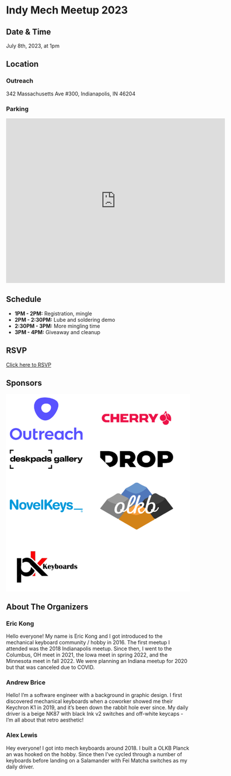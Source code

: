 # Indy Mech Meetup 2023

## Date & Time

July 8th, 2023, at 1pm

## Location

### Outreach

342 Massachusetts Ave #300, Indianapolis, IN 46204

### Parking

<iframe src="https://www.google.com/maps/embed?pb=!1m16!1m12!1m3!1d3066.5475208939906!2d-86.153453!3d39.7722665!2m3!1f0!2f0!3f0!3m2!1i1024!2i768!4f13.1!2m1!1sparking!5e0!3m2!1sen!2sus!4v1688316536714!5m2!1sen!2sus" width="600" height="450" style="border:0;" allowfullscreen="" loading="lazy" referrerpolicy="no-referrer-when-downgrade"></iframe>

## Schedule

- **1PM - 2PM:** Registration, mingle
- **2PM - 2:30PM:** Lube and soldering demo
- **2:30PM - 3PM:** More mingling time
- **3PM - 4PM:** Giveaway and cleanup

## RSVP
<a href="https://docs.google.com/forms/d/e/1FAIpQLSelK-sTB4lcGf91e8OXnkzzijyDbKKELmBa2Kc5mkn_O-WkAA/viewform" >Click here to RSVP</a>

## Sponsors

<div style="background: white; display: flex; flex-wrap: wrap; align-items: center; gap: 24px 48px; padding: 10px">
    <a href="https://www.outreach.io/" target="_blank" noopener noreferrer>
        <img src="./assets/Outreach-Vertical_Lockup-Color.png" alt="Outreach logo" title="Outreach" style="max-width: 200px;"/>
    </a>
    <a href='https://www.cherryamericas.com/' target="_blank" noopener noreferrer>
        <img src="./assets/cherry.png" alt="Cherry logo" title="Cherry" style="max-width: 200px;"/>
    </a>
    <a href='https://deskpads.gallery/' target="_blank" noopener noreferrer>
        <img src="./assets/deskpads_gallery.png" alt="Deskpads Gallery logo" title="Deskpads Gallery" style="max-width: 200px;"/>
    </a>
    <a href='https://drop.com/' target="_blank" noopener noreferrer>
        <img src="./assets/drop.jpeg" alt="Drop logo" title="Drop" style="max-width: 200px;"/>
    </a>
    <a href='https://novelkeys.com/' target="_blank" noopener noreferrer>
        <img src="./assets/novelkeys.png" alt="Novelkeys logo" title="Novelkeys" style="max-width: 200px;"/>
    </a>
    <a href='https://olkb.com/' target="_blank" noopener noreferrer>
        <img src="./assets/olkb.png" alt="OLKB logo" title="OLKB" style="max-width: 200px;"/>
    </a>
    <a href='https://pkkeyboards.com/' target="_blank" noopener noreferrer>
        <img src="./assets/pk_keyboards.jpeg" alt="PK Keyboards logo" title="PK Keyboards" style="max-width: 200px;"/>
    </a>
</div>

## About The Organizers

### Eric Kong

Hello everyone! My name is Eric Kong and I got introduced to the mechanical keyboard community / hobby in 2016. The first meetup I attended was the 2018 Indianapolis meetup. Since then, I went to the Columbus, OH meet in 2021, the Iowa meet in spring 2022, and the Minnesota meet in fall 2022. We were planning an Indiana meetup for 2020 but that was canceled due to COVID.

### Andrew Brice

Hello! I’m a software engineer with a background in graphic design. I first discovered mechanical keyboards when a coworker showed me their Keychron K1 in 2019, and it’s been down the rabbit hole ever since. My daily driver is a beige NK87 with black Ink v2 switches and off-white keycaps - I’m all about that retro aesthetic!

### Alex Lewis

Hey everyone! I got into mech keyboards around 2018. I built a OLKB Planck an was hooked on the hobby. Since then I’ve cycled through a number of keyboards before landing on a Salamander with Fei Matcha switches as my daily driver.
